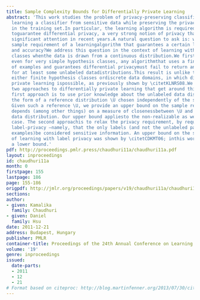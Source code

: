 ```yaml
---
title: Sample Complexity Bounds for Differentially Private Learning
abstract: 'This work studies the problem of privacy-preserving classification – namely,
  learning a classifier from sensitive data while preserving the privacy ofindividuals
  in the training set.In particular, the learning algorithm is required in this problem
  toguarantee differential privacy, a very strong notion of privacy that hasgained
  significant attention in recent years.A natural question to ask is: what is the
  sample requirement of a learningalgorithm that guarantees a certain level of privacy
  and accuracy?We address this question in the context of learning with infinite hypothesis
  classes whenthe data is drawn from a continuous distribution.We first show that
  even for very simple hypothesis classes, any algorithmthat uses a finite number
  of examples and guarantees differential privacymust fail to return an accurate classifier
  for at least some unlabeled datadistributions.This result is unlike the case with
  either finite hypothesis classes ordiscrete data domains, in which distribution-free
  private learning ispossible, as previously shown by \citetKLNRS08.We then consider
  two approaches to differentially private learning that get around this lower bound.The
  first approach is to use prior knowledge about the unlabeled data distribution in
  the form of a reference distribution \U chosen independently of the sensitive data.
  Given such a reference \U, we provide an upper bound on the sample requirement that
  depends (among other things) on a measure of closenessbetween \U and the unlabeled
  data distribution. Our upper bound appliesto the non-realizable as well as the realizable
  case. The second approachis to relax the privacy requirement, by requiring only
  label-privacy –namely, that the only labels (and not the unlabeled parts of the
  examples)be considered sensitive information. An upper bound on the samplerequirement
  of learning with label privacy was shown by \citetCDKMT06; inthis work, we show
  a lower bound.'
pdf: http://proceedings.pmlr.press/chaudhuri11a/chaudhuri11a.pdf
layout: inproceedings
id: chaudhuri11a
month: 0
firstpage: 155
lastpage: 186
page: 155-186
origpdf: http://jmlr.org/proceedings/papers/v19/chaudhuri11a/chaudhuri11a.pdf
sections: 
author:
- given: Kamalika
  family: Chaudhuri
- given: Daniel
  family: Hsu
date: 2011-12-21
address: Budapest, Hungary
publisher: PMLR
container-title: Proceedings of the 24th Annual Conference on Learning Theory
volume: '19'
genre: inproceedings
issued:
  date-parts:
  - 2011
  - 12
  - 21
# Format based on citeproc: http://blog.martinfenner.org/2013/07/30/citeproc-yaml-for-bibliographies/
---
```

